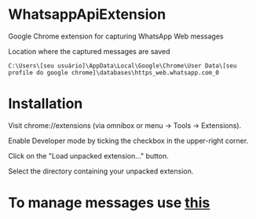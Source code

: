 # WhatsappApiExtension

Google Chrome extension for capturing WhatsApp Web messages

Location where the captured messages are saved

    C:\Users\[seu usuário]\AppData\Local\Google\Chrome\User Data\[seu profile do google chrome]\databases\https_web.whatsapp.com_0
    
# Installation

Visit chrome://extensions (via omnibox or menu -> Tools -> Extensions).

Enable Developer mode by ticking the checkbox in the upper-right corner.

Click on the "Load unpacked extension..." button.

Select the directory containing your unpacked extension.

# To manage messages use [this](https://github.com/wictorChaves/WhatsappApiPython3)

